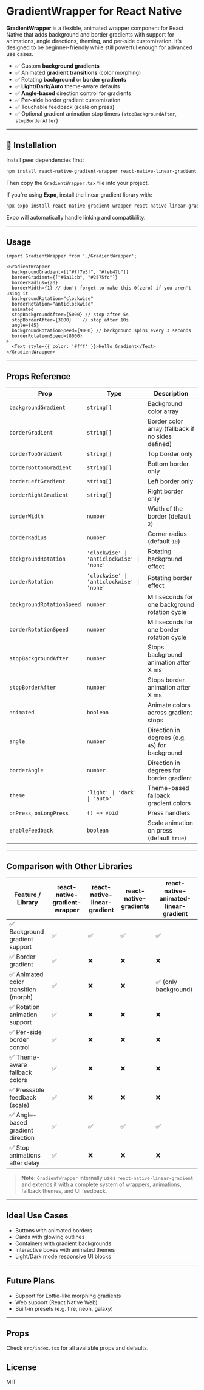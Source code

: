 # GradientWrapper for React Native

**GradientWrapper** is a flexible, animated wrapper component for React Native that adds background and border gradients with support for animations, angle directions, theming, and per-side customization. It’s designed to be beginner-friendly while still powerful enough for advanced use cases.

* ✅ Custom **background gradients**
* ✅ Animated **gradient transitions** (color morphing)
* ✅ Rotating **background** or **border gradients**
* ✅ **Light/Dark/Auto** theme-aware defaults
* ✅ **Angle-based** direction control for gradients
* ✅ **Per-side** border gradient customization
* ✅ Touchable feedback (scale on press)
* ✅ Optional gradient animation stop timers (`stopBackgroundAfter`, `stopBorderAfter`)

---

## 🔧 Installation

Install peer dependencies first:

```bash
npm install react-native-gradient-wrapper react-native-linear-gradient
```

Then copy the `GradientWrapper.tsx` file into your project.

If you're using **Expo**, install the linear gradient library with:

```bash
npx expo install react-native-gradient-wrapper react-native-linear-gradient
```

Expo will automatically handle linking and compatibility.

---

## Usage

```tsx
import GradientWrapper from './GradientWrapper';

<GradientWrapper
  backgroundGradient={["#ff7e5f", "#feb47b"]}
  borderGradient={["#6a11cb", "#2575fc"]}
  borderRadius={20}
  borderWidth={1} // don't forget to make this 0(zero) if you aren't using it
  backgroundRotation="clockwise"
  borderRotation="anticlockwise"
  animated
  stopBackgroundAfter={5000} // stop after 5s
  stopBorderAfter={3000}    // stop after 10s
  angle={45}
  backgroundRotationSpeed={9000} // background spins every 3 seconds
  borderRotationSpeed={8000}
>
  <Text style={{ color: '#fff' }}>Hello Gradient</Text>
</GradientWrapper>
```

---

## Props Reference

| Prop                      | Type                                       | Description                                       |
| ------------------------- | ------------------------------------------ | ------------------------------------------------- |
| `backgroundGradient`      | `string[]`                                 | Background color array                            |
| `borderGradient`          | `string[]`                                 | Border color array (fallback if no sides defined) |
| `borderTopGradient`       | `string[]`                                 | Top border only                                   |
| `borderBottomGradient`    | `string[]`                                 | Bottom border only                                |
| `borderLeftGradient`      | `string[]`                                 | Left border only                                  |
| `borderRightGradient`     | `string[]`                                 | Right border only                                 |
| `borderWidth`             | `number`                                   | Width of the border (default `2`)                 |
| `borderRadius`            | `number`                                   | Corner radius (default `10`)                      |
| `backgroundRotation`      | `'clockwise' \| 'anticlockwise' \| 'none'` | Rotating background effect                        |
| `borderRotation`          | `'clockwise' \| 'anticlockwise' \| 'none'` | Rotating border effect                            |
| `backgroundRotationSpeed` | `number`                                   | Milliseconds for one background rotation cycle    |
| `borderRotationSpeed`     | `number`                                   | Milliseconds for one border rotation cycle        |
| `stopBackgroundAfter`     | `number`                                   | Stops background animation after X ms             |
| `stopBorderAfter`         | `number`                                   | Stops border animation after X ms                 |
| `animated`                | `boolean`                                  | Animate colors across gradient stops              |
| `angle`                   | `number`                                   | Direction in degrees (e.g. `45`) for background   |
| `borderAngle`             | `number`                                   | Direction in degrees for border gradient          |
| `theme`                   | `'light' \| 'dark' \| 'auto'`              | Theme-based fallback gradient colors              |
| `onPress`, `onLongPress`  | `() => void`                               | Press handlers                                    |
| `enableFeedback`          | `boolean`                                  | Scale animation on press (default `true`)         |

---

## Comparison with Other Libraries

| Feature / Library                   | react-native-gradient-wrapper | react-native-linear-gradient | react-native-gradients | react-native-animated-linear-gradient |
| ----------------------------------- | ----------------- | ---------------------------- | ---------------------- | ------------------------------------- |
| ✅ Background gradient support       | ✅                 | ✅                            | ✅                      | ✅                                     |
| ✅ Border gradient                   | ✅                 | ❌                            | ❌                      | ❌                                     |
| ✅ Animated color transition (morph) | ✅                 | ❌                            | ❌                      | ✅ (only background)                   |
| ✅ Rotation animation support        | ✅                 | ❌                            | ❌                      | ❌                                     |
| ✅ Per-side border control           | ✅                 | ❌                            | ❌                      | ❌                                     |
| ✅ Theme-aware fallback colors       | ✅                 | ❌                            | ❌                      | ❌                                     |
| ✅ Pressable feedback (scale)        | ✅                 | ❌                            | ❌                      | ❌                                     |
| ✅ Angle-based gradient direction    | ✅                 | ✅                            | ✅                      | ✅                                     |
| ✅ Stop animations after delay       | ✅                 | ❌                            | ❌                      | ❌                                     |

> **Note:** `GradientWrapper` internally uses `react-native-linear-gradient` and extends it with a complete system of wrappers, animations, fallback themes, and UI feedback.

---

## Ideal Use Cases

* Buttons with animated borders
* Cards with glowing outlines
* Containers with gradient backgrounds
* Interactive boxes with animated themes
* Light/Dark mode responsive UI blocks

---

## Future Plans

* Support for Lottie-like morphing gradients
* Web support (React Native Web)
* Built-in presets (e.g. fire, neon, galaxy)

---

## Props

Check `src/index.tsx` for all available props and defaults.

## License

MIT
